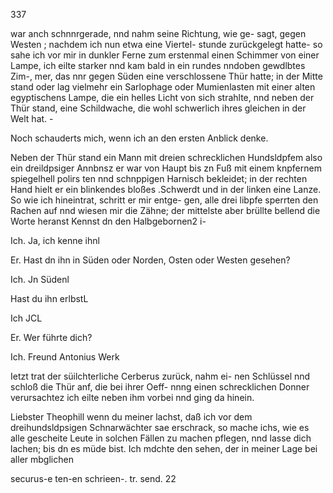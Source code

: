 337

war anch schnnrgerade, nnd nahm seine Richtung, wie ge-
sagt, gegen Westen ; nachdem ich nun etwa eine Viertel-
stunde zurückgelegt hatte- so sahe ich vor mir in dunkler Ferne
zum erstenmal einen Schimmer von einer Lampe, ich eilte
starker nnd kam bald in ein rundes nndoben gewdlbtes Zim-,
mer, das nnr gegen Süden eine verschlossene Thür hatte;
in der Mitte stand oder lag vielmehr ein Sarlophage oder
Mumienlasten mit einer alten egyptischens Lampe, die ein
helles Licht von sich strahlte, nnd neben der Thür stand, eine
Schildwache, die wohl schwerlich ihres gleichen in der Welt hat. -

Noch schauderts mich, wenn ich an den ersten Anblick denke.

Neben der Thür stand ein Mann mit dreien schrecklichen
Hundsldpfem also ein dreildpsiger Annbnsz er war von
Haupt bis zn Fuß mit einem knpfernem spiegelhell polirs
ten nnd schnppigen Harnisch bekleidet; in der rechten Hand
hielt er ein blinkendes bloßes .Schwerdt und in der linken
eine Lanze. So wie ich hineintrat, schritt er mir entge-
gen, alle drei libpfe sperrten den Rachen auf nnd wiesen
mir die Zähne; der mittelste aber brüllte bellend die Worte
heranst Kennst dn den Halbgebornen2 i-

Ich. Ja, ich kenne ihnl

Er. Hast dn ihn in Süden oder Norden, Osten oder
Westen gesehen?

Ich. Jn Südenl

Hast du ihn erlbstL

Ich JCL

Er. Wer führte dich?

Ich. Freund Antonius Werk

Ietzt trat der süilchterliche Cerberus zurück, nahm ei-
nen Schlüssel nnd schloß die Thür anf, die bei ihrer Oeff-
nnng einen schrecklichen Donner verursachtez ich eilte neben
ihm vorbei nnd ging da hinein.

Liebster Theophill wenn du meiner lachst, daß ich vor
dem dreihundsldpsigen Schnarwächter sae erschrack, so mache
ichs, wie es alle gescheite Leute in solchen Fällen zu machen
pflegen, nnd lasse dich lachen; bis dn es müde bist. Ich
mdchte den sehen, der in meiner Lage bei aller mbglichen

securus-e ten-en schrieen-. tr. send. 22

